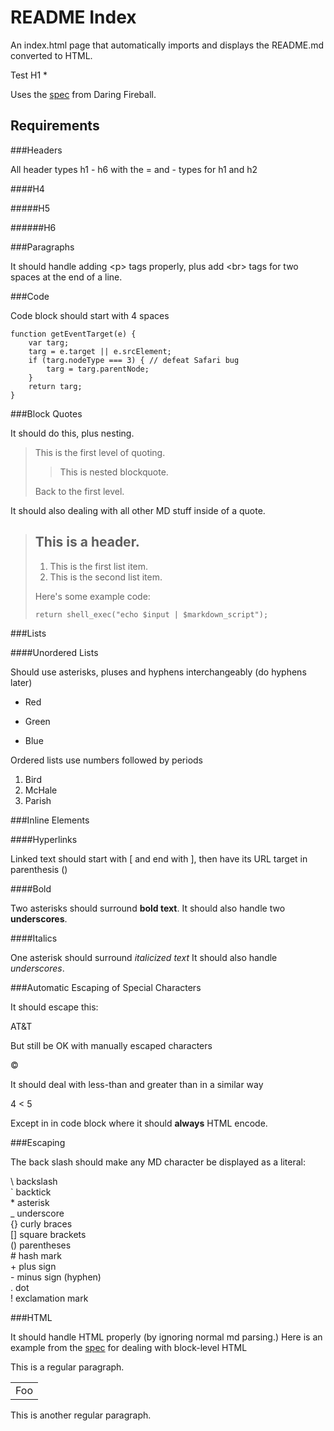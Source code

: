 README Index
============

An index.html page that automatically imports and displays the README.md converted to HTML.

Test H1
*

Uses the [spec](http://daringfireball.net/projects/markdown/syntax) from Daring Fireball.

Requirements
------------

###Headers

All header types h1 - h6 with the = and - types for h1 and h2

####H4

#####H5

######H6

###Paragraphs

It should handle adding &lt;p&gt; tags properly, plus add &lt;br&gt; tags for two spaces at the end of a line.

###Code

Code block should start with 4 spaces

    function getEventTarget(e) {
        var targ;
        targ = e.target || e.srcElement;
        if (targ.nodeType === 3) { // defeat Safari bug
            targ = targ.parentNode;
        }
        return targ;
    }

###Block Quotes

It should do this, plus nesting.

> This is the first level of quoting.
>
> > This is nested blockquote.
>
> Back to the first level.

It should also dealing with all other MD stuff inside of a quote.

> ## This is a header.
> 
> 1.   This is the first list item.
> 2.   This is the second list item.
> 
> Here's some example code:
> 
>     return shell_exec("echo $input | $markdown_script");

###Lists

####Unordered Lists

Should use asterisks, pluses and hyphens interchangeably (do hyphens later)

*   Red
+   Green
*   Blue

Ordered lists use numbers followed by periods

1.  Bird
2.  McHale
3.  Parish

###Inline Elements

####Hyperlinks

Linked text should start with [ and end with ], then have its URL target in parenthesis ()

####Bold

Two asterisks should surround **bold text**. It should also handle two __underscores__.

####Italics

One asterisk should surround *italicized text* It should also handle _underscores_.

###Automatic Escaping of Special Characters

It should escape this:

AT&T

But still be OK with manually escaped characters

&copy;

It should deal with less-than and greater than in a similar way

4 < 5

Except in in code block where it should **always** HTML encode.

###Escaping

The back slash should make any MD character be displayed as a literal:

\\   backslash  
\`   backtick  
\*   asterisk  
\_   underscore  
\{\}  curly braces  
\[\]  square brackets  
\(\)  parentheses  
\#   hash mark  
\+   plus sign  
\-   minus sign (hyphen)  
\.   dot  
\!   exclamation mark  

###HTML

It should handle HTML properly (by ignoring normal md parsing.) Here is an example from the [spec](http://daringfireball.net/projects/markdown/syntax) for dealing with block-level HTML

This is a regular paragraph.

<table>
    <tr>
        <td>Foo</td>
    </tr>
</table>

This is another regular paragraph.
